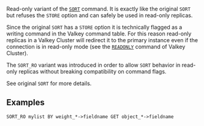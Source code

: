 Read-only variant of the [`SORT`](sort.md) command. It is exactly like the original `SORT` but refuses the `STORE` option and can safely be used in read-only replicas.

Since the original `SORT` has a `STORE` option it is technically flagged as a writing command in the Valkey command table. For this reason read-only replicas in a Valkey Cluster will redirect it to the primary instance even if the connection is in read-only mode (see the [`READONLY`](readonly.md) command of Valkey Cluster).

The `SORT_RO` variant was introduced in order to allow `SORT` behavior in read-only replicas without breaking compatibility on command flags.

See original `SORT` for more details.

## Examples

```
SORT_RO mylist BY weight_*->fieldname GET object_*->fieldname
```
